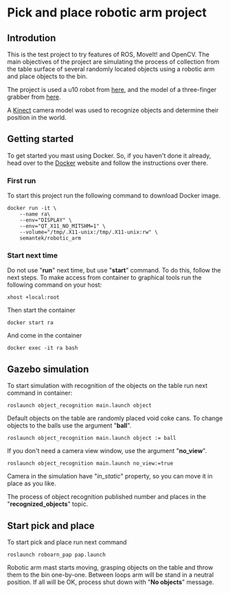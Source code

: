 # Pick and place robotic arm project

## Introdution

This is the test project to try features of ROS, MoveIt! and OpenCV. The main objectives of the project are simulating the process of collection from the table surface of several randomly located objects using a robotic arm and place objects to the bin. 

The project is used a u10 robot from [here](https://github.com/ros-industrial/universal_robot), and the model of a three-finger grabber from [here](https://github.com/shadow-robot/smart_grasping_sandbox). 

A [Kinect](https://wiki.ros.org/openni_camera) camera model was used to recognize objects and determine their position in the world.

## Getting started

To get started you mast using Docker. So, if you haven't done it already, head over to the [Docker](https://www.docker.com/) website and follow the instructions over there.

### First run
To start this project run the following command to download Docker image.

    docker run -it \
	    --name ra\
        --env="DISPLAY" \
        --env="QT_X11_NO_MITSHM=1" \
        --volume="/tmp/.X11-unix:/tmp/.X11-unix:rw" \
        semantek/robotic_arm

### Start next time
Do not use "**run**" next time, but use "**start**" command. To do this, follow the next steps.
To make access from container to graphical tools run the following command on your host:

    xhost +local:root

Then start the container

    docker start ra

And come in the container

    docker exec -it ra bash


## Gazebo simulation

To start simulation with recognition of the objects on the table run next command in container:

    roslaunch object_recognition main.launch object
    

Default objects on the table are randomly placed void coke cans. To change objects to the balls use the argument  "**ball**".

    roslaunch object_recognition main.launch object := ball



If you don't need a camera view window, use the argument  "**no_view**".

    roslaunch object_recognition main.launch no_view:=true


Camera in the simulation have "*in_static*" property, so you can move it in place as you like. 

The process of object recognition published number and places in the "**recognized_objects**" topic.

## Start pick and place

To start pick and place run next command

    roslaunch roboarn_pap pap.launch

Robotic arm mast starts moving, grasping objects on the table and throw them to the bin one-by-one. Between loops arm will be stand in a neutral position.
If all will be OK, process shut down with "**No objects**" message.
